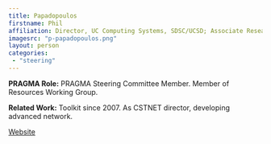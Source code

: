 ```yaml
---
title: Papadopoulos
firstname: Phil
affiliation: Director, UC Computing Systems, SDSC/UCSD; Associate Research Professor (Adjunct), Computer Science, UCSD, SDSC/UC San Diego
imagesrc: "p-papadopoulos.png"
layout: person
categories:
 - "steering"
---
```


**PRAGMA Role:** PRAGMA Steering Committee Member. Member of Resources Working Group.

**Related Work:** Toolkit since 2007. As CSTNET director, developing advanced network.

[Website][1]

[1]: http://users.sdsc.edu/~phil/homepage.html
